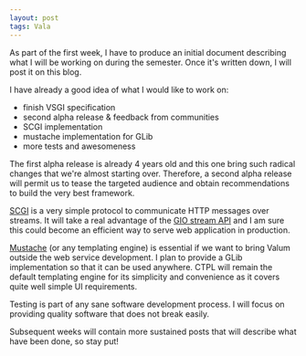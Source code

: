 ```yaml
---
layout: post
tags: Vala
---
```


As part of the first week, I have to produce an initial document describing what
I will be working on during the semester. Once it's written down, I will post it
on this blog.

I have already a good idea of what I would like to work on:

 - finish VSGI specification
 - second alpha release & feedback from communities
 - SCGI implementation
 - mustache implementation for GLib
 - more tests and awesomeness

The first alpha release is already 4 years old and this one bring such radical
changes that we're almost starting over. Therefore, a second alpha release will
permit us to tease the targeted audience and obtain recommendations to build the
very best framework.

[SCGI](https://en.wikipedia.org/wiki/Simple_Common_Gateway_Interface) is a very
simple protocol to communicate HTTP messages over streams. It will take a real
advantage of the [GIO stream API](https://developer.gnome.org/gio/stable/) and
I am sure this could become an efficient way to serve web application in
production.

[Mustache](http://mustache.github.io/) (or any templating engine) is essential
if we want to bring Valum outside the web service development. I plan to
provide a GLib implementation so that it can be used anywhere. CTPL will remain
the default templating engine for its simplicity and convenience as it covers
quite well simple UI requirements.

Testing is part of any sane software development process. I will focus on
providing quality software that does not break easily.

Subsequent weeks will contain more sustained posts that will describe what have
been done, so stay put!

